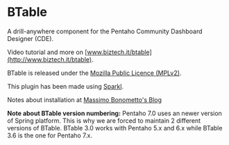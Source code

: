 BTable
======

A drill-anywhere component for the Pentaho Community Dashboard Designer (CDE).

Video tutorial and more on [www.biztech.it/btable](http://www.biztech.it/btable).

BTable is released under the [Mozilla Public Licence (MPLv2)](http://www.mozilla.org/MPL/2.0/).

This plugin has been made using [Sparkl](https://github.com/webdetails/sparkl).

Notes about installation at [Massimo Bonometto's Blog](http://bonomma.blogspot.it/2017/01/btable-pre-or-post-installation.html)

**Note about BTable version numbering:** Pentaho 7.0 uses an newer version of Spring platform. This is why we are forced to maintain 2 different versions of BTable. BTable 3.0 works with Pentaho 5.x and 6.x while BTable 3.6 is the one for Pentaho 7.x. 	
